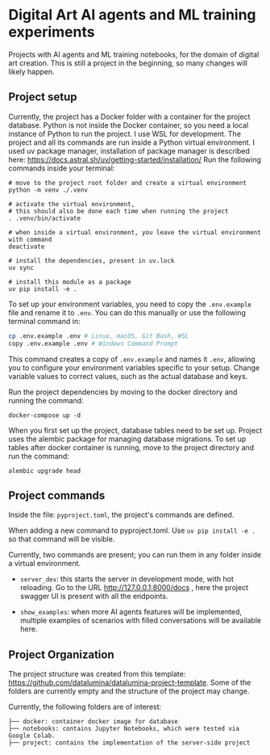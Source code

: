 # Digital Art AI agents and ML training experiments

Projects with AI agents and ML training notebooks,
for the domain of digital art creation.
This is still a project in the beginning, so many changes will likely happen.

## Project setup

Currently, the project has a Docker folder with a container for the project database. Python is not inside the Docker container, so you need a local instance of Python to run the project. I use WSL for development. 
The project and all its commands are run inside a Python virtual environment. 
I used uv package manager, installation of package manager is described here:
https://docs.astral.sh/uv/getting-started/installation/
Run the following commands inside your terminal:

```
# move to the project root folder and create a virtual environment
python -m venv ./.venv

# activate the virtual environment, 
# this should also be done each time when running the project
. .venv/bin/activate

# when inside a virtual environment, you leave the virtual environment with command
deactivate

# install the dependencies, present in uv.lock
uv sync

# install this module as a package
uv pip install -e .
```

To set up your environment variables, you need to copy the `.env.example` file and rename it to `.env`. You can do this manually or use the following terminal command in:

```bash
cp .env.example .env # Linux, macOS, Git Bash, WSL
copy .env.example .env # Windows Command Prompt
```

This command creates a copy of `.env.example` and names it `.env`, allowing you to configure your environment variables specific to your setup. Change variable values to correct values, such as the actual database and keys.

Run the project dependencies by moving to the docker directory and running the command:

```
docker-compose up -d
```

When you first set up the project, database tables need to be set up.
Project uses the alembic package for managing database migrations.
To set up tables after docker container is running, 
move to the project directory and run the command:

```
alembic upgrade head
```

## Project commands

Inside the file:   `pyproject.toml`, the project's commands are defined.

When adding a new command to pyproject.toml.
Use `uv pip install -e .` so that command will be visible.

Currently, two commands are present; you can run them in any folder inside a virtual environment. 

- `server_dev`: this starts the server in development mode, with hot reloading. Go to the URL http://127.0.0.1:8000/docs , here the project swagger UI is present with all the endpoints.

- `show_examples`: when more AI agents features will be implemented, multiple examples of scenarios with filled conversations will be available here.


## Project Organization

The project structure was created from this template: 
https://github.com/datalumina/datalumina-project-template.
Some of the folders are currently empty and the structure of the project may change.

Currently, the following folders are of interest:

```
├── docker: container docker image for database 
├── notebooks: contains Jupyter Notebooks, which were tested via Google Colab.
├── project: contains the implementation of the server-side project
```
